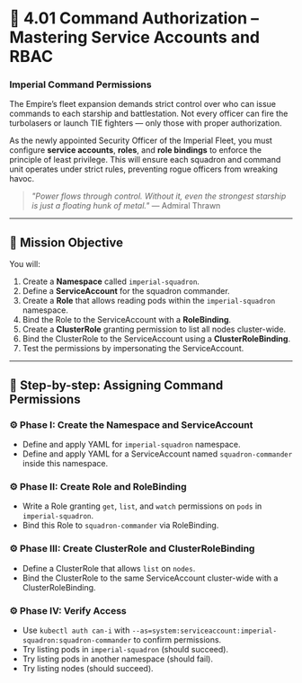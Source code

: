 # 🚀 4.01 Command Authorization – Mastering Service Accounts and RBAC

### Imperial Command Permissions

The Empire’s fleet expansion demands strict control over who can issue commands to each starship and battlestation. Not every officer can fire the turbolasers or launch TIE fighters — only those with proper authorization.

As the newly appointed Security Officer of the Imperial Fleet, you must configure **service accounts**, **roles**, and **role bindings** to enforce the principle of least privilege. This will ensure each squadron and command unit operates under strict rules, preventing rogue officers from wreaking havoc.

> *"Power flows through control. Without it, even the strongest starship is just a floating hunk of metal."* — Admiral Thrawn

---

## 🎯 Mission Objective

You will:

1. Create a **Namespace** called `imperial-squadron`.
2. Define a **ServiceAccount** for the squadron commander.
3. Create a **Role** that allows reading pods within the `imperial-squadron` namespace.
4. Bind the Role to the ServiceAccount with a **RoleBinding**.
5. Create a **ClusterRole** granting permission to list all nodes cluster-wide.
6. Bind the ClusterRole to the ServiceAccount using a **ClusterRoleBinding**.
7. Test the permissions by impersonating the ServiceAccount.

---

## 🧭 Step-by-step: Assigning Command Permissions

### ⚙️ Phase I: Create the Namespace and ServiceAccount

* Define and apply YAML for `imperial-squadron` namespace.
* Define and apply YAML for a ServiceAccount named `squadron-commander` inside this namespace.

### ⚙️ Phase II: Create Role and RoleBinding

* Write a Role granting `get`, `list`, and `watch` permissions on `pods` in `imperial-squadron`.
* Bind this Role to `squadron-commander` via RoleBinding.

### ⚙️ Phase III: Create ClusterRole and ClusterRoleBinding

* Define a ClusterRole that allows `list` on `nodes`.
* Bind the ClusterRole to the same ServiceAccount cluster-wide with a ClusterRoleBinding.

### ⚙️ Phase IV: Verify Access

* Use `kubectl auth can-i` with `--as=system:serviceaccount:imperial-squadron:squadron-commander` to confirm permissions.
* Try listing pods in `imperial-squadron` (should succeed).
* Try listing pods in another namespace (should fail).
* Try listing nodes (should succeed).
